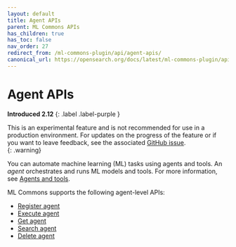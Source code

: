 ```yaml
---
layout: default
title: Agent APIs
parent: ML Commons APIs
has_children: true
has_toc: false
nav_order: 27
redirect_from: /ml-commons-plugin/api/agent-apis/
canonical_url: https://opensearch.org/docs/latest/ml-commons-plugin/api/agent-apis/index/
---
```


# Agent APIs
**Introduced 2.12**
{: .label .label-purple }

This is an experimental feature and is not recommended for use in a production environment. For updates on the progress of the feature or if you want to leave feedback, see the associated [GitHub issue](https://github.com/opensearch-project/ml-commons/issues/1161).    
{: .warning}

You can automate machine learning (ML) tasks using agents and tools. An _agent_ orchestrates and runs ML models and tools. For more information, see [Agents and tools]({{site.url}}{{site.baseurl}}/ml-commons-plugin/agents-tools/index/).

ML Commons supports the following agent-level APIs:

- [Register agent]({{site.url}}{{site.baseurl}}/ml-commons-plugin/api/agent-apis/register-agent/)
- [Execute agent]({{site.url}}{{site.baseurl}}/ml-commons-plugin/api/agent-apis/execute-agent/)
- [Get agent]({{site.url}}{{site.baseurl}}/ml-commons-plugin/api/agent-apis/get-agent/)
- [Search agent]({{site.url}}{{site.baseurl}}/ml-commons-plugin/api/agent-apis/search-agent/)
- [Delete agent]({{site.url}}{{site.baseurl}}/ml-commons-plugin/api/agent-apis/delete-agent/)